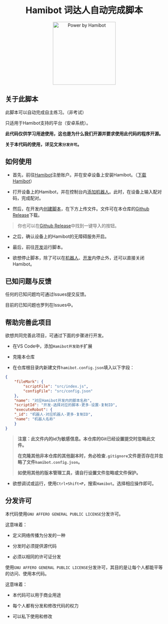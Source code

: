 
<div align="center">

# Hamibot 词达人自动完成脚本

<a href="https://hamibot.com/" target="_blank"><img src="./Doc/Resource/WorkWithHamibot.png" alt="Power by Hamibot" width='200'></img></a> 

</div>

## 关于此脚本

此脚本可以自动完成自主练习。（非考试）

只适用于Hamibot支持的平台（安卓系统）。

**此代码仅供学习用途使用，这也是为什么我们开源并要求使用此代码的程序开源。**

**关于本代码的使用，详见文末`分发许可`。**

## 如何使用

- 首先，前往[Hamibot](https://hamibot.com/)注册账户。并在安卓设备上安装Hamibot。（[下载Hamibot](https://hamibot.com/download)）

- 打开设备上的Hamibot，并在控制台内[添加机器人](https://hamibot.com/dashboard/robots)。此时，在设备上输入配对码，完成配对。

- 然后，在开发内[创建脚本](https://hamibot.com/dashboard/scripts/create)，在下方上传文件。文件可在本仓库的[Github Release](https://github.com/gaobobo/Hamibot-CidarenAuto/releases/latest/)下载。

> 你也可以在[Github Release](https://github.com/gaobobo/Hamibot-CidarenAuto/releases/latest/)中找到一键导入的按钮。

- 之后，确认设备上的Hamibot的无障碍服务开启。

- 最后，前往[开发](https://hamibot.com/dashboard/scripts/console)运行脚本。

- 欲想停止脚本，除了可以在[机器人](https://hamibot.com/dashboard/robots)、[开发](https://hamibot.com/dashboard/scripts/console)内停止外，还可以直接关闭Hamibot。

## 已知问题与反馈

任何的已知问题均可通过Issues提交反馈。

目前的已知问题也罗列在Issues中。

## 帮助完善此项目

欲想共同完善此项目，可通过下面的步骤进行开发。

- 在VS Code中，添加`Hamibot开发助手`扩展

- 克隆本仓库

- 在仓库根目录内新建文件`hamibot.config.json`填入以下字段：

```json
{
    "fileMark": {
        "scriptFile": "src/index.js",
        "configFile": "src/config.json"
    },
    "name": "对应Hamibot开发内的脚本名称",
    "scriptId": "开发-选择对应的脚本-更多-设置-复制ID",
    "executeRobot": {
    "_id": "机器人-对应机器人-更多-复制ID",
    "name": "机器人名称"
    }
}

```

> **注意：此文件内的id为敏感信息。本仓库的Git已经设置提交时忽略此文件。**
> 
> **在克隆其他非本仓库的其他副本时，务必检查`.gitignore`文件是否存在并忽略了文件`hamibot.config.json`。**
>
> **如使用其他的版本管理工具，请自行设置文件忽略或文件保护。**

- 欲想调试或运行，使用`Ctrl+Shift+P`，搜索`Hamibot`。选择相应操作即可。

## 分发许可

本代码使用`GNU AFFERO GENERAL PUBLIC LICENSE`分发许可。

这意味着：

- 定义网络传播为分发的一种

- 分发时必须提供源代码

- 必须以相同的许可证分发

使用`GNU AFFERO GENERAL PUBLIC LICENSE`分发许可，其目的是让每个人都能平等的访问、使用本代码。

这意味着：

- 本代码可以用于商业用途

- 每个人都有分发和修改代码的权力

- 可以私下使用和修改
